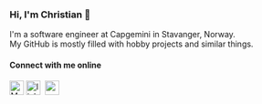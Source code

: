 ### Hi, I'm Christian 👋

I'm a software engineer at Capgemini in Stavanger, Norway.<br>
My GitHub is mostly filled with hobby projects and similar things.

#### Connect with me online

[<img src="https://upload.wikimedia.org/wikipedia/commons/4/48/Mastodon_Logotype_%28Simple%29.svg" height="25" alt="Mastodon logo"/>](https://toot.community/@christianfosli)
[<img src="https://user-images.githubusercontent.com/36294671/88458010-136e6780-ce8b-11ea-98de-4e5aafeb30c6.png" height="25" alt="linkedin logo"/>](https://www.linkedin.com/in/christianfosli) 
[<img src="https://matrix.org/images/matrix-logo.svg" height="25" alt="matrix logo" />](https://matrix.to/#/@christianfosli:matrix.org)
